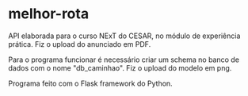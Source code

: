 # melhor-rota

API elaborada para o curso NExT do CESAR, no módulo de experiência prática. Fiz o upload do anunciado em PDF.

Para o programa funcionar é necessário criar um schema no banco de dados com o nome "db_caminhao". Fiz o upload do modelo em png. 

Programa feito com o Flask framework do Python.

